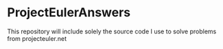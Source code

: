 # ProjectEulerAnswers
This repository will include solely the source code I use to solve problems from projecteuler.net
